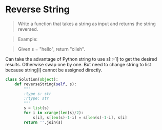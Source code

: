 # Reverse String

> Write a function that takes a string as input and returns the string reversed.

> Example:

> Given s = "hello", return "olleh".

Can take the advantage of Python string to use s[::-1] to get the desired results. Otherwise swap one by one. But need to change string to list because string[i] cannot be assigned directly.

```Python
class Solution(object):
    def reverseString(self, s):
        """
        :type s: str
        :rtype: str
        """
        s = list(s)
        for i in xrange(len(s)/2):
            s[i], s[len(s)-1-i] = s[len(s)-1-i], s[i]
        return ''.join(s)
```
